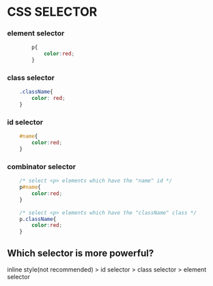 # CSS SELECTOR

### element selector
``` css
        p{
            color:red;
        }  
```

### class selector
``` css
    .className{
        color: red;
    }
```

### id selector
``` css
    #name{
        color:red;
    }
```

### combinator selector
``` css
    /* select <p> elements which have the "name" id */
    p#name{
        color:red;
    }
    
    /* select <p> elements which have the "className" class */
    p.className{
        color:red;
    }
```

## Which selector is more powerful?

inline style(not recommended) > id selector > class selector > element selector
